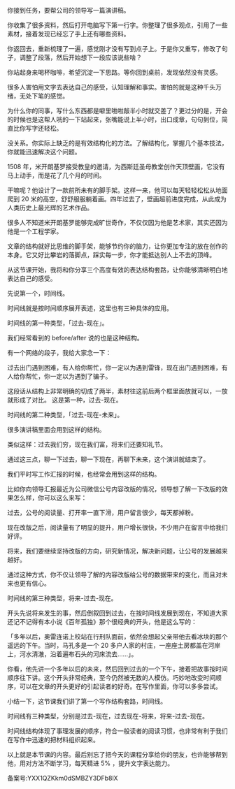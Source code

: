 你接到任务，要帮公司的领导写一篇演讲稿。

你收集了很多资料，然后打开电脑写下第一行字。你整理了很多观点，引用了一些素材，接着发现已经忘了手上还有哪些资料。

你返回去，重新梳理了一遍，感觉刚才没有写到点子上。于是你又重写，修改了句子，调整了段落，然后开始想下一段应该说些啥？

你站起身来喝杯咖啡，希望沉淀一下思路。等你回到桌前，发现依然没有灵感。

很多人害怕用文字去表达自己的感受，认知理解和事实。害怕的就是这种千头万绪，无处下笔的感觉。

为什么你的同事，写什么东西都是噼里啪啦敲半小时就交差了？更过分的是，开会的时候也是这帮人咣的一下站起来，张嘴能说上半小时，出口成章，句句到位，简直比你写字还轻松。

没关系。你实际上缺乏的是有效结构化的方法。了解结构化，掌握几个基本技法，你就能迅速解决这个问题。

1508 年，米开朗基罗接受教皇的邀请，为西斯廷圣母教堂创作天顶壁画，它没有马上动手，而是花了几个月的时间。

干嘛呢？他设计了一款前所未有的脚手架。这样一来，他可以每天轻轻松松从地面爬到 20 米的高空，舒舒服服躺着画。四年过去了，壁画超前进度完成，从此成为人类历史上最光辉的艺术作品。

很多人不知道米开朗基罗能够完成旷世奇作，不仅仅因为他是艺术家，其实还因为他是一个工程学家。

文章的结构就好比思维的脚手架，能够节约你的脑力，让你更加专注的放在创作的本身。它又好比攀岩的落脚点，踩实每一步，你才能抵达别人上不去的顶峰。

从这节课开始，我将和你分享三个高度有效的表达结构套路，让你能够清晰明白地表达自己的感受。

先说第一个，时间线。

时间线就是按时间顺序展开表述，这里也有三种具体的应用。

时间线的第一种类型，「过去-现在」。

我们经常看到的 before/after 说的也是这种结构。

有一个网络的段子，我给大家念一下：

过去出门遇到困难，有人给你帮忙，你一定以为遇到雷锋，现在出门遇到困难，有人给你帮忙，你一定以为遇到了骗子。

这段话从结构上非常明确的切成了两半，素材往这前后两个框里面放就可以，一放就形成了对比。 这是第一种，过去-现在。

时间线的第二种类型，「过去-现在-未来」。

很多演讲稿里面会用到这样的结构。

类似这样：过去我们穷，现在我们富，将来们还要知礼节。

通过这三点，聊一下过去，聊一下现在，再聊下未来，这个演讲就结束了。

我们平时写工作汇报的时候，也经常会用到这样的结构。

比如你向领导汇报最近为公司微信公号内容改版的情况，领导想了解一下改版的效果怎么样，你可以这么来写：

过去，公号的阅读量、打开率一直下滑，用户留言很少，每天都掉粉。

现在改版之后，阅读量有了明显的提升，用户增长很快，不少用户在留言中给我们好评。

将来，我们要继续坚持改版的方向，研究新情况，解决新问题，让公号的发展越来越好。

通过这种方式，你不仅让领导了解的内容改版给公号的数据带来的变化，而且对未来也更有信心。

时间线的第三种类型，将来-过去-现在。

开头先说将来发生的事，然后倒叙回到过去，在按时间线发展到现在，不知道大家还记不记得有本小说《百年孤独》那个很经典的开头，他是这么写的：

「多年以后，奥雷连诺上校站在行刑队面前，依然会想起父亲带他去看冰块的那个遥远的下午。当时，马孔多是一个 20 多户人家的村庄，一座座土房都盖在河岸上，河水清澈，沿着遍布石头的河床流去……」。

你看，他先讲一个多年以后的未来，然后回到过去的一个下午，接着把故事按时间顺序往下讲。这个开头非常经典，至今仍然被无数的人模仿。巧妙地改变时间顺序，可以在文章的开头更好的引起读者的好奇。在写作里面，你可以多多尝试。

小结一下，这节课我们讲了第一个写作结构套路，时间线。

时间线有三种类型，分别是过去-现在，过去现在-将来，将来-过去-现在。

时间线结构体现了事理发展的顺序，符合一般读者的阅读习惯，也非常有利于我们在写作中迅速的把材料组织起来。

以上就是本节课的内容。最后别忘了把今天的课程分享给你的朋友，也许能够帮到他，用对方法不断学习，每天精进 5\% ，提升文字表达能力。

备案号:YXX1QZKkm0dSMBZY3DFb8lX